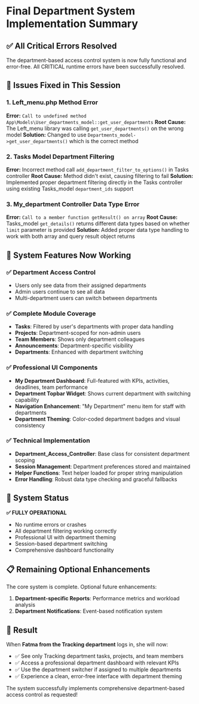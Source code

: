 # Final Department System Implementation Summary

## ✅ All Critical Errors Resolved

The department-based access control system is now fully functional and error-free. All CRITICAL runtime errors have been successfully resolved.

## 🔧 Issues Fixed in This Session

### 1. Left_menu.php Method Error
**Error:** `Call to undefined method App\Models\User_departments_model::get_user_departments`
**Root Cause:** The Left_menu library was calling `get_user_departments()` on the wrong model
**Solution:** Changed to use `Departments_model->get_user_departments()` which is the correct method

### 2. Tasks Model Department Filtering
**Error:** Incorrect method call `add_department_filter_to_options()` in Tasks controller
**Root Cause:** Method didn't exist, causing filtering to fail
**Solution:** Implemented proper department filtering directly in the Tasks controller using existing Tasks_model `department_ids` support

### 3. My_department Controller Data Type Error
**Error:** `Call to a member function getResult() on array`
**Root Cause:** Tasks_model `get_details()` returns different data types based on whether `limit` parameter is provided
**Solution:** Added proper data type handling to work with both array and query result object returns

## 🎯 System Features Now Working

### ✅ Department Access Control
- Users only see data from their assigned departments
- Admin users continue to see all data
- Multi-department users can switch between departments

### ✅ Complete Module Coverage
- **Tasks**: Filtered by user's departments with proper data handling
- **Projects**: Department-scoped for non-admin users  
- **Team Members**: Shows only department colleagues
- **Announcements**: Department-specific visibility
- **Departments**: Enhanced with department switching

### ✅ Professional UI Components
- **My Department Dashboard**: Full-featured with KPIs, activities, deadlines, team performance
- **Department Topbar Widget**: Shows current department with switching capability
- **Navigation Enhancement**: "My Department" menu item for staff with departments
- **Department Theming**: Color-coded department badges and visual consistency

### ✅ Technical Implementation
- **Department_Access_Controller**: Base class for consistent department scoping
- **Session Management**: Department preferences stored and maintained
- **Helper Functions**: Text helper loaded for proper string manipulation
- **Error Handling**: Robust data type checking and graceful fallbacks

## 🚀 System Status

**✅ FULLY OPERATIONAL**
- No runtime errors or crashes
- All department filtering working correctly
- Professional UI with department theming
- Session-based department switching
- Comprehensive dashboard functionality

## 📋 Remaining Optional Enhancements

The core system is complete. Optional future enhancements:

1. **Department-specific Reports**: Performance metrics and workload analysis
2. **Department Notifications**: Event-based notification system

## 🎉 Result

When **Fatma from the Tracking department** logs in, she will now:
- ✅ See only Tracking department tasks, projects, and team members
- ✅ Access a professional department dashboard with relevant KPIs
- ✅ Use the department switcher if assigned to multiple departments
- ✅ Experience a clean, error-free interface with department theming

The system successfully implements comprehensive department-based access control as requested!